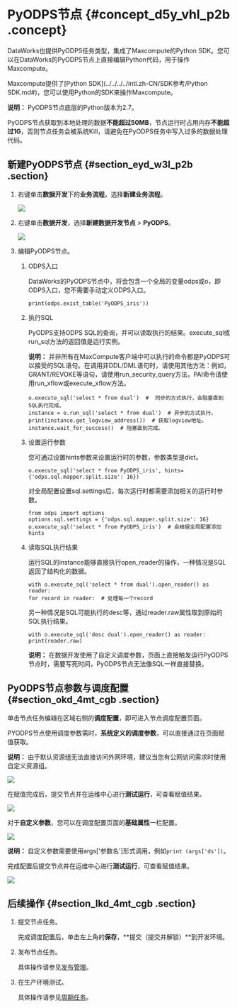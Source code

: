 # PyODPS节点 {#concept_d5y_vhl_p2b .concept}

DataWorks也提供PyODPS任务类型，集成了Maxcompute的Python SDK。您可以在DataWorks的PyODPS节点上直接编辑Python代码，用于操作Maxcompute。

Maxcompute提供了[Python SDK](../../../../intl.zh-CN/SDK参考/Python SDK.md#)，您可以使用Python的SDK来操作Maxcompute。

**说明：** PyODPS节点底层的Python版本为2.7。

PyODPS节点获取到本地处理的数据**不能超过50MB**，节点运行时占用内存**不能超过1G**，否则节点任务会被系统Kill，请避免在PyODPS任务中写入过多的数据处理代码。

## 新建PyODPS节点 {#section_eyd_w3l_p2b .section}

1.  右键单击**数据开发**下的**业务流程**，选择**新建业务流程**。

    ![](http://static-aliyun-doc.oss-cn-hangzhou.aliyuncs.com/assets/img/16292/15622135467651_zh-CN.png)

2.  右键单击**数据开发**，选择**新建数据开发节点** \> **PyODPS**。

    ![](http://static-aliyun-doc.oss-cn-hangzhou.aliyuncs.com/assets/img/16295/15622135467741_zh-CN.png)

3.  编辑PyODPS节点。
    1.  ODPS入口

        DataWorks的PyODPS节点中，将会包含一个全局的变量odps或o，即ODPS入口，您不需要手动定义ODPS入口。

        ``` {#codeblock_e4u_il8_w2n}
        print(odps.exist_table('PyODPS_iris'))
        ```

    2.  执行SQL

        PyODPS支持ODPS SQL的查询，并可以读取执行的结果。execute\_sql或run\_sql方法的返回值是运行实例。

        **说明：** 并非所有在MaxCompute客户端中可以执行的命令都是PyODPS可以接受的SQL语句。在调用非DDL/DML语句时，请使用其他方法：例如，GRANT/REVOKE等语句，请使用run\_security\_query方法，PAI命令请使用run\_xflow或execute\_xflow方法。

        ``` {#codeblock_xxd_js5_6xo}
        o.execute_sql('select * from dual')  #  同步的方式执行，会阻塞直到SQL执行完成。
        instance = o.run_sql('select * from dual')  # 异步的方式执行。
        print(instance.get_logview_address())  # 获取logview地址。
        instance.wait_for_success()  # 阻塞直到完成。
        ```

    3.  设置运行参数

        您可通过设置hints参数来设置运行时的参数，参数类型是dict。

        ``` {#codeblock_ykf_czl_ota}
        o.execute_sql('select * from PyODPS_iris', hints={'odps.sql.mapper.split.size': 16})
        ```

        对全局配置设置sql.settings后，每次运行时都需要添加相关的运行时参数。

        ``` {#codeblock_2os_24m_xw2}
        from odps import options
        options.sql.settings = {'odps.sql.mapper.split.size': 16}
        o.execute_sql('select * from PyODPS_iris')  # 会根据全局配置添加hints
        ```

    4.  读取SQL执行结果

        运行SQL的instance能够直接执行open\_reader的操作，一种情况是SQL返回了结构化的数据。

        ``` {#codeblock_br3_aec_jc1}
        with o.execute_sql('select * from dual').open_reader() as reader:
        for record in reader:  # 处理每一个record
        ```

        另一种情况是SQL可能执行的desc等，通过reader.raw属性取到原始的SQL执行结果。

        ``` {#codeblock_0z1_sfw_ww3}
        with o.execute_sql('desc dual').open_reader() as reader:
        print(reader.raw)
        ```

        **说明：** 在数据开发使用了自定义调度参数，页面上直接触发运行PyODPS节点时，需要写死时间，PyODPS节点无法像SQL一样直接替换。


## PyODPS节点参数与调度配置 {#section_okd_4mt_cgb .section}

单击节点任务编辑在区域右侧的**调度配置**，即可进入节点调度配置页面。

PYODPS节点使用调度参数需时，**系统定义的调度参数**，可以直接通过在页面赋值获取。

**说明：** 由于默认资源组无法直接访问外网环境，建议当您有公网访问需求时使用自定义资源组。

![](http://static-aliyun-doc.oss-cn-hangzhou.aliyuncs.com/assets/img/16295/156221354634264_zh-CN.png)

在赋值完成后，提交节点并在运维中心进行**测试运行**，可查看赋值结果。

![](http://static-aliyun-doc.oss-cn-hangzhou.aliyuncs.com/assets/img/16295/156221354634265_zh-CN.png)

对于**自定义参数**，您可以在调度配置页面的**基础属性**一栏配置。

![](http://static-aliyun-doc.oss-cn-hangzhou.aliyuncs.com/assets/img/16295/156221354634268_zh-CN.png)

**说明：** 自定义参数需要使用args\['参数名'\]形式调用，例如`print (args['ds'])`。

完成配置后提交节点并在运维中心进行**测试运行**，可查看赋值结果。

![](http://static-aliyun-doc.oss-cn-hangzhou.aliyuncs.com/assets/img/16295/156221354634289_zh-CN.png)

## 后续操作 {#section_lkd_4mt_cgb .section}

1.  提交节点任务。

    完成调度配置后，单击左上角的**保存**，**提交（提交并解锁）**到开发环境。

2.  发布节点任务。

    具体操作请参见[发布管理](intl.zh-CN/使用指南/数据开发/发布管理/任务发布.md#)。

3.  在生产环境测试。

    具体操作请参见[周期任务](intl.zh-CN/使用指南/运维中心/任务列表/周期任务.md#)。


